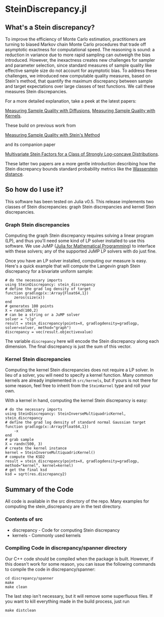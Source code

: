 # SteinDiscrepancy.jl

## What's a Stein discrepancy?

To improve the efficiency of Monte Carlo estimation, practitioners are
turning to biased Markov chain Monte Carlo procedures that trade off
asymptotic exactness for computational speed. The reasoning is sound: a
reduction in variance due to more rapid sampling can outweigh the bias
introduced. However, the inexactness creates new challenges for sampler and
parameter selection, since standard measures of sample quality like
effective sample size do not account for asymptotic bias. To address these
challenges, we introduced new computable quality measures, based on Stein's
method, that quantify the maximum discrepancy between sample and target
expectations over large classes of test functions. We call these measures
Stein discrepancies.

For a more detailed explanation, take a peek at the latest papers:

[Measuring Sample Quality with Diffusions](https://arxiv.org/abs/1611.06972),
[Measuring Sample Quality with Kernels](https://arxiv.org/abs/1703.01717).

These build on previous work from

[Measuring Sample Quality with Stein's Method](http://arxiv.org/abs/1506.03039)

and its companion paper

[Multivariate Stein Factors for a Class of Strongly Log-concave
Distributions](http://arxiv.org/abs/1512.07392).

These latter two papers are a more gentle introduction describing how the
Stein discrepancy bounds standard probability metrics like the
[Wasserstein distance](https://en.wikipedia.org/wiki/Wasserstein_metric).

## So how do I use it?

This software has been tested on Julia v0.5. This release implements two
classes of Stein discrepancies: graph Stein discrepancies and kernel Stein
discrepancies.

### Graph Stein discrepancies

Computing the graph Stein discrepancy requires solving a linear program
(LP), and thus you'll need some kind of LP solver installed to use this
software. We use JuMP ([Julia for Mathematical
Programming](https://jump.readthedocs.org/en/latest/)) to interface with
these solvers; any of the supported JuMP LP solvers with do just fine.

Once you have an LP solver installed, computing our measure is easy.
Here's a quick example that will compute the Langevin graph Stein
discrepancy for a bivariate uniform sample:

```
# do the necessary imports
using SteinDiscrepancy: stein_discrepancy
# define the grad log density of target
function gradlogp(x::Array{Float64,1})
    zeros(size(x))
end
# generates 100 points
X = rand(100,2)
# can be a string or a JuMP solver
solver = "clp"
result = stein_discrepancy(points=X, gradlogdensity=gradlogp, solver=solver, method="graph")
discrepancy = vec(result.objectivevalue)
```

The variable `discrepancy` here will encode the Stein discrepancy along each
dimension. The final discrepancy is just the sum of this vector.

### Kernel Stein discrepancies

Computing the kernel Stein discrepancies does not require a LP solver. In
lieu of a solver, you will need to specify a kernel function. Many common
kernels are already implemented in `src/kernels`, but if yours is not there
for some reason, feel free to inherit from the `SteinKernel` type and roll
your own.

With a kernel in hand, computing the kernel Stein discrepancy is easy:

```
# do the necessary imports
using SteinDiscrepancy: SteinInverseMultiquadricKernel, stein_discrepancy
# define the grad log density of standard normal Gaussian target
function gradlogp(x::Array{Float64,1})
    -x
end
# grab sample
X = randn(500, 3)
# create the kernel instance
kernel = SteinInverseMultiquadricKernel()
# compute the KSD2
result = stein_discrepancy(points=X, gradlogdensity=gradlogp, method="kernel", kernel=kernel)
# get the final ksd
ksd = sqrt(res.discrepancy2)
```

## Summary of the Code

All code is available in the src directory of the repo. Many examples for
computing the stein_discrepancy are in the test directory.

### Contents of src

* discrepancy - Code for computing Stein discrepancy
* kernels - Commonly used kernels

### Compiling Code in discrepancy/spanner directory

Our C++ code should be compiled when the package is built. However,
if this doesn't work for some reason, you can issue the following
commands to compile the code in discrepancy/spanner:

```
cd discrepancy/spanner
make
make clean
```

The last step isn't necessary, but it will remove some superfluous
files. If you want to kill everything made in the build process, just run

```
make distclean
```